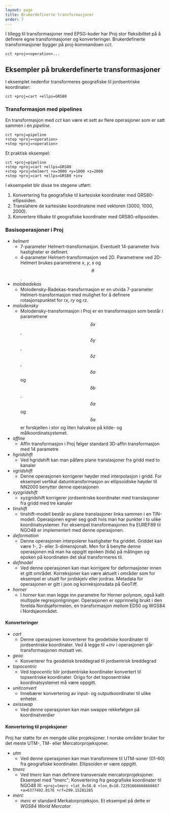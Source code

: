 ```yaml
---
layout: page
title: Brukerdefinerte transformasjoner
order: 7
---
```


<script type="text/javascript" async
  src="https://cdn.mathjax.org/mathjax/latest/MathJax.js?config=TeX-MML-AM_CHTML">
</script>

I tillegg til transformasjoner med EPSG-koder har Proj stor fleksibilitet på å definere egne transformasjoner og konverteringer. Brukerdefinerte transformasjoner bygger på proj-kommandoen *cct*.		

``cct +proj=<operation>...``		

## Eksempler på brukerdefinerte transformasjoner

I eksemplet nedenfor transformeres geografiske til jordsentriske koordinater:

``cct +proj=cart +ellps=GRS80``		

### Transformasjon med pipelines

En transformasjon med *cct* kan være et sett av flere operasjoner som er satt sammen i en *pipeline*.		

```
cct +proj=pipeline
+step +proj=<operation>
+step +proj=<operation>
```		

Et praktisk eksempel:

```
cct +proj=pipeline 
+step +proj=cart +ellps=GRS80
+step +proj=helmert +x=3000 +y=1000 +z=2000
+step +proj=cart +ellps=GRS80 +inv
```		

I eksempelet blir disse tre stegene utført:

1. Konvertering fra geografiske til kartesiske koordinater med GRS80-ellipsoiden.
2. Translahere de kartesiske koordinatene med vektoren (3000, 1000, 2000).
3. Konvertere tilbake til geografiske koordinater med GRS80-ellipsoiden.

### Basisoperasjoner i Proj

* *helmert*
	* 7-parameter Helmert-transformasjon. Eventuelt 14-parameter hvis hastigheter er definert.
	* 4-parameter Helmert-transformasjon ved 2D. Parametrene ved 2D-Helmert brukes parametrene *x*, *y*, *s* og $$\theta$$.
* *molobadekas*
	* Molodensky-Badekas-transformasjon er en utvida 7-parameter Helmert-transformasjon med mulighet for å definere rotasjonspunktet for *rx*, *ry* og *rz*.
* *molodensky*
	* Molodensky-transformasjon i Proj er en transformasjon som består i parametrene $$\delta x$$, $$\delta y$$, $$\delta z$$, $$\delta a$$ og $$\delta b$$. $$\delta a$$ og $$\delta a$$ er forskjellen i stor og liten halvakse på kilde- og målkoordinatsystemet. 
* *affine*
	* Affin transformasjon i Proj følger standard 3D-affin transformasjon med 14 parametre
* *hgridshift*
	* Ved hgridshift kan man påføre plane translasjoner fra gridd med to kanaler
* *vgridshift*
	* Denne operasjonen korrigerer høyder med interpolasjon i gridd. For eksempel vertikal datumtransformasjon av ellipsoidiske høyder til NN2000 benytter denne operasjonen
* *xyzgridshift*
	* xyzgridshift korrigerer jordsentriske koordinater med translasjoner fra gridd med tre kanaler
* *tinshift*
	* tinshift-modell består av plane translasjoner linka sammen i en TIN-modell. Operasjonen egner seg godt hvis man har punkter i to ulike koordinatsystemer. For eksempel transformasjonen fra EUREF89 til NGO48 er implementert med denne operasjonen.
* *deformation*
	* Denne operasjonen interpolerer hastigheter fra griddet. Griddet kan være 1-, 2- eller 3-dimensjonalt. Men for å benytte denne operasjonen må man ha oppgitt epoken (tida) på målingen og epoken på koordinaten det skal transformeres til.
* *defmodel*
	* Ved denne operasjonen kan man korrigere for deformasjoner innen et gitt området. Korreksjoner kan være aktuelt i områder som for eksempel er utsatt for jordskjelv eller jordras. Metadata for operasjonen er gitt i json og korreksjonsdata på GeoTiff.
* *horner*
	* I *horner* kan man legge inn parametre for Horner polynom, også kallt multipple regresjonligninger. Operasjonen er opprinnelig brukt i den forelda Nordsjøformelen, en transformasjon mellom ED50 og WGS84 i Nordsjøområdet.

#### Konverteringer

* *cart*
	 * Denne operasjonen konverterer fra geodetiske koordinater til jordsentriske koordinater. Ved å legge til *+inv* i operasjonen går transformasjonen motsatt vei.
* *geoc*
	 * Konverterer fra geodetisk breddegrad til jordsentrisk breddegrad
* *topocentric*
	 * Ved *topocentic* blir jordsentriske koordinater konvertert til topsentriske koordinater. Origo for det toposentriske koordinatsystemet må være oppgitt.
* *unitconvert*
	 * Innebærer konvertering av input- og outputkoordinater til ulike enheter.
* *axisswap*
	 * Ved denne operasjonen kan man swappe rekkefølgen på koordinatverdier

#### Konvertering til projeksjoner

Proj har støtte for en mengde ulike projeksjoner. I norske områder bruker for det meste UTM-, TM- eller Mercatorprojeksjoner.

* *utm*
	 * Ved denne operasjonen kan man transformere til UTM-soner (01-60) fra geografiske koordinater. Ellipsoiden er være oppgitt. 
* *tmerc*
	 * Ved *tmerc* kan man definere transversale mercatorprojeksjoner.		
	Eksempel med "tmerc"; Konvertering fra geografiske koordinater til NGO48 III:
	``+proj=tmerc +lat_0=58.0 +lon_0=10.72291666666666667 +a=6377492.0176 +rf=299.15281285``	 
* *merc*
	 * *merc* er standard Merkatorprojeksjon. Et eksempel på dette er *WGS84 World Mercator*		
